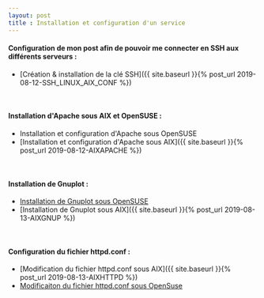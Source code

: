```yaml
---
layout: post
title : Installation et configuration d'un service
---
```


#### __Configuration de mon post afin de pouvoir me connecter en SSH aux différents serveurs :__

- [Création & installation de la clé SSH]({{ site.baseurl }}{% post_url 2019-08-12-SSH_LINUX_AIX_CONF %})

&nbsp;
#### __Installation d'Apache sous AIX et OpenSUSE :__

- Installation et configuration d'Apache sous OpenSUSE
- [Installation et configuration d'Apache sous AIX]({{ site.baseurl }}{% post_url 2019-08-12-AIXAPACHE %})

&nbsp;
####  __Installation de Gnuplot :__

- [Installation de Gnuplot sous OpenSUSE]()
- [Installation de Gnuplot sous AIX]({{ site.baseurl }}{% post_url 2019-08-13-AIXGNUP %})

&nbsp;
####  __Configuration du fichier httpd.conf :__

- [Modification du fichier httpd.conf sous AIX]({{ site.baseurl }}{% post_url 2019-08-13-AIXHTTPD %})
- [Modificaiton du fichier httpd.conf sous OpenSuse]()
